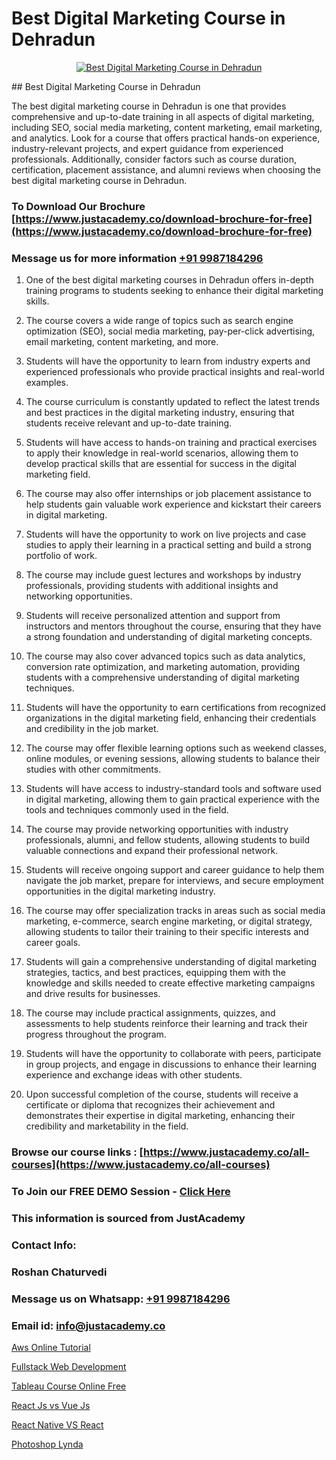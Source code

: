 # Best Digital Marketing Course in Dehradun

<p align="center">
  <a href="https://justacademy.co/course-detail/digital-marketing">
    <img src="https://justacademy.co/storage2/course_image/1676636720_course_image.webp" alt="Best Digital Marketing Course in Dehradun">
  </a>
</p>
## Best Digital Marketing Course in Dehradun

The best digital marketing course in Dehradun is one that provides comprehensive and up-to-date training in all aspects of digital marketing, including SEO, social media marketing, content marketing, email marketing, and analytics. Look for a course that offers practical hands-on experience, industry-relevant projects, and expert guidance from experienced professionals. Additionally, consider factors such as course duration, certification, placement assistance, and alumni reviews when choosing the best digital marketing course in Dehradun.
### To Download Our Brochure [https://www.justacademy.co/download-brochure-for-free](https://www.justacademy.co/download-brochure-for-free)
### Message us for more information [+91 9987184296](https://api.whatsapp.com/send?phone=919987184296)
1) One of the best digital marketing courses in Dehradun offers in-depth training programs to students seeking to enhance their digital marketing skills. 

2) The course covers a wide range of topics such as search engine optimization (SEO), social media marketing, pay-per-click advertising, email marketing, content marketing, and more.

3) Students will have the opportunity to learn from industry experts and experienced professionals who provide practical insights and real-world examples.

4) The course curriculum is constantly updated to reflect the latest trends and best practices in the digital marketing industry, ensuring that students receive relevant and up-to-date training.

5) Students will have access to hands-on training and practical exercises to apply their knowledge in real-world scenarios, allowing them to develop practical skills that are essential for success in the digital marketing field.

6) The course may also offer internships or job placement assistance to help students gain valuable work experience and kickstart their careers in digital marketing.

7) Students will have the opportunity to work on live projects and case studies to apply their learning in a practical setting and build a strong portfolio of work.

8) The course may include guest lectures and workshops by industry professionals, providing students with additional insights and networking opportunities.

9) Students will receive personalized attention and support from instructors and mentors throughout the course, ensuring that they have a strong foundation and understanding of digital marketing concepts.

10) The course may also cover advanced topics such as data analytics, conversion rate optimization, and marketing automation, providing students with a comprehensive understanding of digital marketing techniques.

11) Students will have the opportunity to earn certifications from recognized organizations in the digital marketing field, enhancing their credentials and credibility in the job market.

12) The course may offer flexible learning options such as weekend classes, online modules, or evening sessions, allowing students to balance their studies with other commitments.

13) Students will have access to industry-standard tools and software used in digital marketing, allowing them to gain practical experience with the tools and techniques commonly used in the field.

14) The course may provide networking opportunities with industry professionals, alumni, and fellow students, allowing students to build valuable connections and expand their professional network.

15) Students will receive ongoing support and career guidance to help them navigate the job market, prepare for interviews, and secure employment opportunities in the digital marketing industry.

16) The course may offer specialization tracks in areas such as social media marketing, e-commerce, search engine marketing, or digital strategy, allowing students to tailor their training to their specific interests and career goals.

17) Students will gain a comprehensive understanding of digital marketing strategies, tactics, and best practices, equipping them with the knowledge and skills needed to create effective marketing campaigns and drive results for businesses.

18) The course may include practical assignments, quizzes, and assessments to help students reinforce their learning and track their progress throughout the program.

19) Students will have the opportunity to collaborate with peers, participate in group projects, and engage in discussions to enhance their learning experience and exchange ideas with other students.

20) Upon successful completion of the course, students will receive a certificate or diploma that recognizes their achievement and demonstrates their expertise in digital marketing, enhancing their credibility and marketability in the field.

### Browse our course links : [https://www.justacademy.co/all-courses](https://www.justacademy.co/all-courses) 
### To Join our FREE DEMO Session - [Click Here](https://www.justacademy.co/register-for-course-demo)


### This information is sourced from JustAcademy
### Contact Info:
### Roshan Chaturvedi
### Message us on Whatsapp: [+91 9987184296](https://api.whatsapp.com/send?phone=919987184296)
### Email id: [info@justacademy.co](mailto:info@justacademy.co)
                
[Aws Online Tutorial](https://www.linkedin.com/pulse/aws-online-tutorial-justacademy-ahmedabad-dcy3e?trackingId=bQuigslFUDx4mIprbCzfxw%3D%3D&lipi=urn%3Ali%3Apage%3Ad_flagship3_company_admin%3BgDkJO5giR6GYKSrzSn7zAw%3D%3D)

[Fullstack Web Development](https://www.linkedin.com/pulse/fullstack-web-development-justacademy-pune-bqrcf/)

[Tableau Course Online Free](https://medium.com/@negishivu99/tableau-course-online-free-840b82b8a39d)

[React Js vs Vue Js](https://medium.com/@ranemanish460/react-js-vs-vue-js-f513a2eb6a00)

[React Native VS React](https://justacademyin.github.io/justacademy/react-native-vs-react)

[Photoshop Lynda](https://justacademyin.github.io/justacademy/photoshop-lynda)

